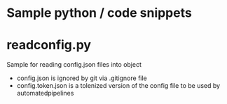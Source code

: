 # Sample python / code snippets


# readconfig.py
Sample for reading config.json files into object
- config.json is ignored by git via .gitignore file
- config.token.json is a tolenized version of the config file to be used by automatedpipelines
